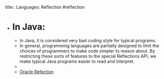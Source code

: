 title:: Languages: Reflection
#reflection

- # In Java:
	- In Java, it is considered very bad coding style for typical programs.
	- In general, programming languages are partially designed to limit the choices of programmers to make code simpler to reason about. By restricting these sorts of features to the special Reflections API, we make typical Java programs easier to read and interpret.
	-
	- [Oracle Refection](https://docs.oracle.com/javase/tutorial/reflect/member/fieldValues.html)